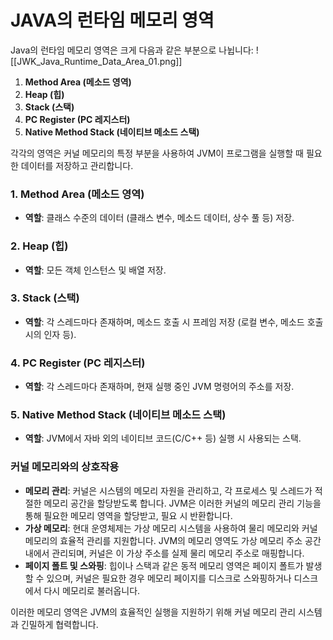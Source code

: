 # JAVA의 런타임 메모리 영역

Java의 런타임 메모리 영역은 크게 다음과 같은 부분으로 나뉩니다:
![[JWK_Java_Runtime_Data_Area_01.png]]
1. **Method Area (메소드 영역)**
2. **Heap (힙)**
3. **Stack (스택)**
4. **PC Register (PC 레지스터)**
5. **Native Method Stack (네이티브 메소드 스택)**

각각의 영역은 커널 메모리의 특정 부분을 사용하여 JVM이 프로그램을 실행할 때 필요한 데이터를 저장하고 관리합니다.

### 1. Method Area (메소드 영역)

- **역할**: 클래스 수준의 데이터 (클래스 변수, 메소드 데이터, 상수 풀 등) 저장.

### 2. Heap (힙)

- **역할**: 모든 객체 인스턴스 및 배열 저장.

### 3. Stack (스택)

- **역할**: 각 스레드마다 존재하며, 메소드 호출 시 프레임 저장 (로컬 변수, 메소드 호출 시의 인자 등).

### 4. PC Register (PC 레지스터)

- **역할**: 각 스레드마다 존재하며, 현재 실행 중인 JVM 명령어의 주소를 저장.

### 5. Native Method Stack (네이티브 메소드 스택)

- **역할**: JVM에서 자바 외의 네이티브 코드(C/C++ 등) 실행 시 사용되는 스택.

### 커널 메모리와의 상호작용

- **메모리 관리**: 커널은 시스템의 메모리 자원을 관리하고, 각 프로세스 및 스레드가 적절한 메모리 공간을 할당받도록 합니다. JVM은 이러한 커널의 메모리 관리 기능을 통해 필요한 메모리 영역을 할당받고, 필요 시 반환합니다.
- **가상 메모리**: 현대 운영체제는 가상 메모리 시스템을 사용하여 물리 메모리와 커널 메모리의 효율적 관리를 지원합니다. JVM의 메모리 영역도 가상 메모리 주소 공간 내에서 관리되며, 커널은 이 가상 주소를 실제 물리 메모리 주소로 매핑합니다.
- **페이지 폴트 및 스와핑**: 힙이나 스택과 같은 동적 메모리 영역은 페이지 폴트가 발생할 수 있으며, 커널은 필요한 경우 메모리 페이지를 디스크로 스와핑하거나 디스크에서 다시 메모리로 불러옵니다.

이러한 메모리 영역은 JVM의 효율적인 실행을 지원하기 위해 커널 메모리 관리 시스템과 긴밀하게 협력합니다.


